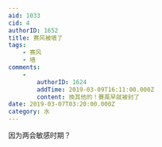 ```yaml
---
aid: 1033
cid: 4
authorID: 1652
title: 赛风被墙了
tags:
    - 赛风
    - 墙
comments:
    -
        authorID: 1624
        addTime: 2019-03-09T16:11:00.000Z
        content: 換其他的！賽風早就被封了
date: 2019-03-07T03:20:00.000Z
category: 水
---
```


因为两会敏感时期？
